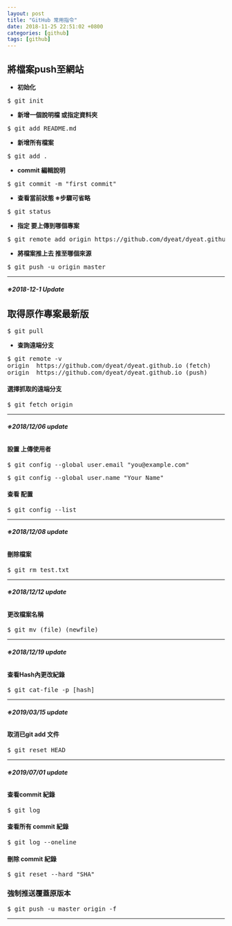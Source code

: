 ```yaml
---
layout: post
title: "GitHub 常用指令"
date: 2018-11-25 22:51:02 +0800
categories: [github]
tags: [github]
---
```

## 將檔案push至網站
- **初始化**
<pre>$ git init</pre>
- **新增一個說明檔 或指定資料夾**
<pre>$ git add README.md</pre>
- **新增所有檔案**
<pre>$ git add .</pre>
- **commit 編輯說明**
<pre>$ git commit -m "first commit"</pre>
- **查看當前狀態 ※步驟可省略**
<pre>$ git status</pre>
- **指定 要上傳到哪個專案**
<pre>$ git remote add origin https://github.com/dyeat/dyeat.github.io.git</pre>
- **將檔案推上去 推至哪個來源**
<pre>$ git push -u origin master</pre>

---

###### **※2018-12-1 Update**
## 取得原作專案最新版

<pre>$ git pull</pre>

- **查詢遠端分支**
<pre>$ git remote -v
origin  https://github.com/dyeat/dyeat.github.io (fetch)
origin  https://github.com/dyeat/dyeat.github.io (push)</pre>


#### **選擇抓取的遠端分支**

<pre>$ git fetch origin</pre>

---

###### **※2018/12/06 update**

#### **設置 上傳使用者**

<pre>$ git config --global user.email "you@example.com"</pre>
<pre>$ git config --global user.name "Your Name"</pre>

#### **查看 配置**
<pre>$ git config --list</pre>

---

###### **※2018/12/08 update**

#### **刪除檔案**

<pre>$ git rm test.txt</pre>

---

###### **※2018/12/12 update**


#### **更改檔案名稱**

<pre>$ git mv (file) (newfile) </pre>

---

###### **※2018/12/19 update**


#### **查看Hash內更改紀錄**

<pre>$ git cat-file -p [hash]</pre>


---

###### **※2019/03/15 update**


#### **取消已git add 文件**

<pre>$ git reset HEAD </pre>


---

###### **※2019/07/01 update**


#### **查看commit 紀錄**

<pre>$ git log </pre>

#### **查看所有 commit 紀錄**

<pre>$ git log --oneline </pre>


#### **刪除 commit 紀錄**

<pre>$ git reset --hard "SHA" </pre>


### **強制推送覆蓋原版本**

<pre>$ git push -u master origin -f </pre>

---


